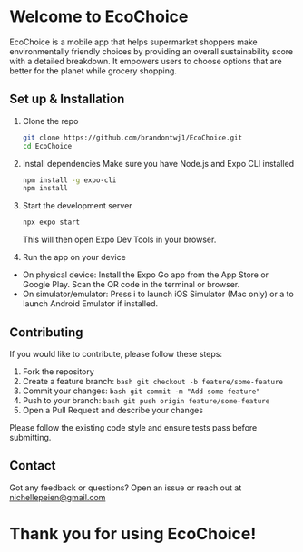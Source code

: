 # Welcome to EcoChoice

EcoChoice is a mobile app that helps supermarket shoppers make environmentally friendly choices by providing an overall sustainability score with a detailed breakdown. It empowers users to choose options that are better for the planet while grocery shopping.

## Set up & Installation

1. Clone the repo
   ```bash
   git clone https://github.com/brandontwj1/EcoChoice.git
   cd EcoChoice
   ```
   
2. Install dependencies
   Make sure you have Node.js and Expo CLI installed
   ```bash
   npm install -g expo-cli
   npm install
   ```

3. Start the development server
   ```bash
   npx expo start
   ```
   This will then open Expo Dev Tools in your browser.

4. Run the app on your device
- On physical device: Install the Expo Go app from the App Store or Google Play. Scan the QR code in the terminal or browser.
- On simulator/emulator: Press i to launch iOS Simulator (Mac only) or a to launch Android Emulator if installed.

## Contributing
If you would like to contribute, please follow these steps: 

1. Fork the repository
2. Create a feature branch: ```bash git checkout -b feature/some-feature ```
3. Commit your changes: ```bash git commit -m "Add some feature" ```
4. Push to your branch: ```bash git push origin feature/some-feature ```
5. Open a Pull Request and describe your changes

Please follow the existing code style and ensure tests pass before submitting.

## Contact 
Got any feedback or questions? Open an issue or reach out at nichellepeien@gmail.com

# Thank you for using EcoChoice! 
